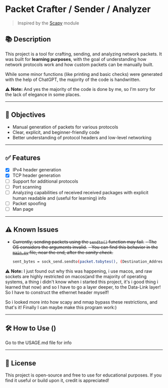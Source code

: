   # Packet Crafter / Sender / Analyzer

> Inspired by the [Scapy](https://scapy.net/) module

## 📚 Description

This project is a tool for crafting, sending, and analyzing network packets. It was built for **learning purposes**, with the goal of understanding how network protocols work and how custom packets can be manually built.

While some minor functions (like printing and basic checks) were generated with the help of ChatGPT, the majority of the code is handwritten.

⚠️ **Note:** And yes the majority of the code is done by me, so I'm sorry for the lack of elegance in some places.

---

## 🎯 Objectives

- Manual generation of packets for various protocols
- Clear, explicit, and beginner-friendly code
- Better understanding of protocol headers and low-level networking

---

## ✅ Features

- [x] IPv4 header generation
- [x] TCP header generation
- [ ] Support for additional protocols
- [ ] Port scanning
- [ ] Analyzing capabilities of received received packages with explicit human readable and (useful for learning) info
- [ ] Packet spoofing
- [ ] Man page

---

## ⚠️ Known Issues

- ~~Currently, sending packets using the `sendto()` function may fail.~~
  ~~- The OS considers the arguments invalid.~~
  ~~- You can find this behavior in the [`main.py`](./main.py) file, near the end, after the *sanity check*.~~
  ```bash
  sent_bytes = sock_send.sendto(packet.tobytes(), (Destination_Address, 1000))

⚠️ **Note:** I just found out why this was happening, i use macos, and raw sockets are highly restricted on macos(and the majority of operating systems, a thing i didn't know when i started this project, it's i good thing i learned that now) and so I have to go a layer deeper, to the Data-Link layer! So I have to construct the ethernet header myself!

So i looked more into how scapy and nmap bypass these restrictions, and that's it! Finally I can maybe make this program work:)

---

## 🛠️ How to Use ()

Go to the USAGE.md file for info

---

## 📄 License

This project is open-source and free to use for educational purposes. If you find it useful or build upon it, credit is appreciated!
